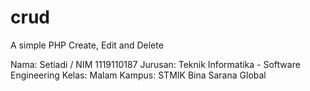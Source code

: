 # crud
A simple PHP Create, Edit and Delete

Nama: Setiadi / NIM 1119110187 
Jurusan: Teknik Informatika - Software Engineering
Kelas: Malam
Kampus: STMIK Bina Sarana Global
